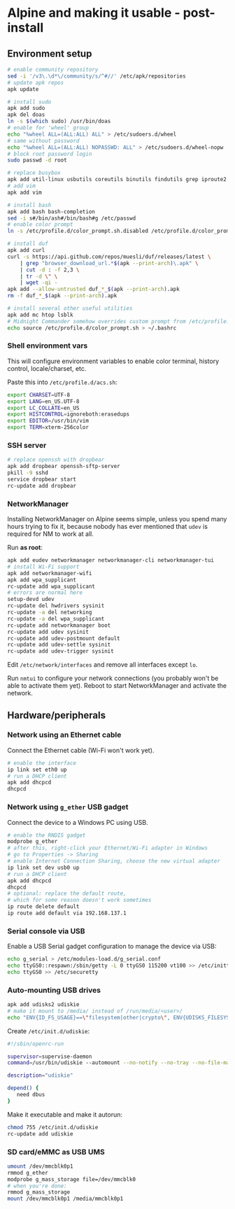 # Alpine and making it usable - post-install

## Environment setup

```bash
# enable community repository
sed -i '/v3\.\d*\/community/s/^#//' /etc/apk/repositories
# update apk repos
apk update

# install sudo
apk add sudo
apk del doas
ln -s $(which sudo) /usr/bin/doas
# enable for 'wheel' group
echo "%wheel ALL=(ALL:ALL) ALL" > /etc/sudoers.d/wheel
# same without password
echo "%wheel ALL=(ALL:ALL) NOPASSWD: ALL" > /etc/sudoers.d/wheel-nopw
# block root password login
sudo passwd -d root

# replace busybox
apk add util-linux usbutils coreutils binutils findutils grep iproute2 wget less
# add vim
apk add vim

# install bash
apk add bash bash-completion
sed -i s#/bin/ash#/bin/bash#g /etc/passwd
# enable color prompt
ln -s /etc/profile.d/color_prompt.sh.disabled /etc/profile.d/color_prompt.sh

# install duf
apk add curl
curl -s https://api.github.com/repos/muesli/duf/releases/latest \
	| grep "browser_download_url.*$(apk --print-arch)\.apk" \
	| cut -d : -f 2,3 \
	| tr -d \" \
	| wget -qi -
apk add --allow-untrusted duf_*_$(apk --print-arch).apk
rm -f duf_*_$(apk --print-arch).apk

# install several other useful utilities
apk add mc htop lsblk
# Midnight Commander somehow overrides custom prompt from /etc/profile.d
echo source /etc/profile.d/color_prompt.sh > ~/.bashrc
```

### Shell environment vars

This will configure environment variables to enable color terminal, history control, locale/charset, etc.

Paste this into `/etc/profile.d/acs.sh`:

```bash
export CHARSET=UTF-8
export LANG=en_US.UTF-8
export LC_COLLATE=en_US
export HISTCONTROL=ignoreboth:erasedups
export EDITOR=/usr/bin/vim
export TERM=xterm-256color
```

### SSH server

```bash
# replace openssh with dropbear
apk add dropbear openssh-sftp-server
pkill -9 sshd
service dropbear start
rc-update add dropbear
```

### NetworkManager

Installing NetworkManager on Alpine seems simple, unless you spend many hours trying to fix it, because nobody has ever mentioned that `udev` is required for NM to work at all.

Run **as root**:
```bash
apk add eudev networkmanager networkmanager-cli networkmanager-tui
# install Wi-Fi support
apk add networkmanager-wifi
apk add wpa_supplicant
rc-update add wpa_supplicant
# errors are normal here
setup-devd udev
rc-update del hwdrivers sysinit
rc-update -a del networking
rc-update -a del wpa_supplicant
rc-update add networkmanager boot
rc-update add udev sysinit
rc-update add udev-postmount default
rc-update add udev-settle sysinit
rc-update add udev-trigger sysinit
```

Edit `/etc/network/interfaces` and remove all interfaces except `lo`.

Run `nmtui` to configure your network connections (you probably won't be able to activate them yet). Reboot to start NetworkManager and activate the network.

## Hardware/peripherals

### Network using an Ethernet cable

Connect the Ethernet cable (Wi-Fi won't work yet).

```bash
# enable the interface
ip link set eth0 up
# run a DHCP client
apk add dhcpcd
dhcpcd
```

### Network using `g_ether` USB gadget

Connect the device to a Windows PC using USB.

```bash
# enable the RNDIS gadget
modprobe g_ether
# after this, right-click your Ethernet/Wi-Fi adapter in Windows
# go to Properties -> Sharing
# enable Internet Connection Sharing, choose the new virtual adapter
ip link set dev usb0 up
# run a DHCP client
apk add dhcpcd
dhcpcd
# optional: replace the default route,
# which for some reason doesn't work sometimes
ip route delete default
ip route add default via 192.168.137.1
```

### Serial console via USB

Enable a USB Serial gadget configuration to manage the device via USB:

```bash
echo g_serial > /etc/modules-load.d/g_serial.conf
echo ttyGS0::respawn:/sbin/getty -L 0 ttyGS0 115200 vt100 >> /etc/inittab
echo ttyGS0 >> /etc/securetty
```

### Auto-mounting USB drives

```bash
apk add udisks2 udiskie
# make it mount to /media/ instead of /run/media/<user>/
echo "ENV{ID_FS_USAGE}==\"filesystem|other|crypto\", ENV{UDISKS_FILESYSTEM_SHARED}=\"1\"" > /etc/udev/rules.d/99-udisks2.rules
```

Create `/etc/init.d/udiskie`:

```bash
#!/sbin/openrc-run

supervisor=supervise-daemon
command=/usr/bin/udiskie --automount --no-notify --no-tray --no-file-manager --no-terminal

description="udiskie"

depend() {
   need dbus
}
```

Make it executable and make it autorun:

```bash
chmod 755 /etc/init.d/udiskie
rc-update add udiskie
```

### SD card/eMMC as USB UMS

```bash
umount /dev/mmcblk0p1
rmmod g_ether
modprobe g_mass_storage file=/dev/mmcblk0
# when you're done:
rmmod g_mass_storage
mount /dev/mmcblk0p1 /media/mmcblk0p1
```
